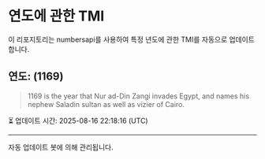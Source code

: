 
# 연도에 관한 TMI

이 리포지토리는 numbersapi를 사용하여 특정 년도에 관한 TMI를 자동으로 업데이트합니다.

## 연도: (1169)
> 1169 is the year that Nur ad-Din Zangi invades Egypt, and names his nephew Saladin sultan as well as vizier of Cairo.

⏳ 업데이트 시간: 2025-08-16 22:18:16 (UTC)

---
자동 업데이트 봇에 의해 관리됩니다.
